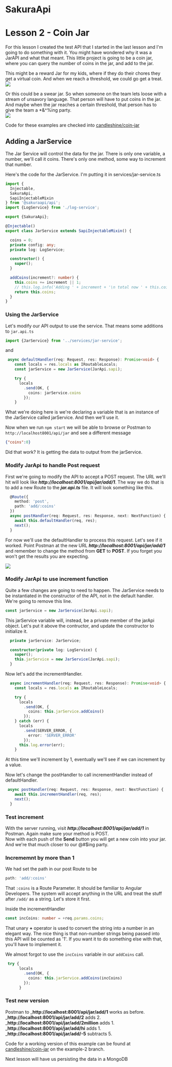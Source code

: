 # SakuraApi
# Lesson 2 - Coin Jar

For this lesson I created the test API that I started in the last lesson and I'm going to do something with it.  You might have wondered why it was a JarAPI and what that meant.   This little project is going to be a coin jar, where you can query the number of coins in the jar, and add to the jar.  

This might be a reward Jar for my kids, where if they do their chores they get a virtual coin. And when we reach a threshold, we could go get a treat. ![](.Tutorial-2_images/de67fc37.png)  

Or this could be a swear jar.  So when someone on the team lets loose with a stream of unsavory language.  That person will have to put coins in the jar. And maybe when the jar reaches a certain threshold, that person has to give the team a *&^%ing party.  
![](.Tutorial-2_images/1a93b606.png) 

Code for these examples are checked into [candleshine/coin-jar](https://github.com/candleshine/coin-jar)

## Adding a JarService

The Jar Service will control the data for the jar.  There is only one variable, a number, we'll call it coins.  There's only one method, some way to increment that number.

Here's the code for the JarService.  I'm putting it in services/jar-service.ts

```typescript
import {
  Injectable,
  SakuraApi,
  SapiInjectableMixin
} from '@sakuraapi/api';
import {LogService} from './log-service';

export {SakuraApi};

@Injectable()
export class JarService extends SapiInjectableMixin() {

  coins = 0;
  private config: any;
  private log: LogService;

  constructor() {
    super();
  }

  addCoins(increment?: number) {
    this.coins += increment || 1;
    // this.log.info('Adding ' + increment + '\n total now ' + this.coins);
    return this.coins;
  }
}


```  

### Using the JarService

Let's modify our API output to use the service.  That means some additions to `jar.api.ts`

```typescript
import {JarService} from '../services/jar-service';
```
and

```typescript
 async defaultHandler(req: Request, res: Response): Promise<void> {
    const locals = res.locals as IRoutableLocals;
    const jarService = new JarService(JarApi.sapi);

    try {
      locals
        .send(OK, {
          coins: jarService.coins
        });
    }
```

What we're doing here is we're declaring a variable that is an instance of the JarService called jarService.  And then we'll use it.  

Now when we run `npm start` we will be able to browse or Postman to `http://localhost8001/api/jar` and see a different message

```json
{"coins":0}
```

Did that work?  It is getting the data to output from the jarService. 

### Modify JarApi to handle Post request

First we're going to modify the API to accept a POST request.  The URL we'll hit will look like ___http://localhost:8001/api/jar/add/1___.  The way we do that is to add a new Route to the ___jar.api.ts___ file.  It will look something like this.  

```typescript
  @Route({
    method: 'post',
    path: 'add/:coins'
  })
  async postHandler(req: Request, res: Response, next: NextFunction) {
    await this.defaultHandler(req, res);
    next();
  }
```

For now we'll use the defaultHandler to process this request.  Let's see if it worked.  Point Postman at the new URL ___http://localhost:8001/api/jar/add/1___ and remember to change the method from __GET__ to __POST__.  If you  forget you won't get the results you are expecting.  

![](.Tutorial-2_images/cb0361b9.png)

### Modify JarApi to use increment function   
Quite a few changes are going to need to happen.  The JarService needs to be instantiated in the constructor of the API, not in the default handler.  We're going to remove this line.  

```typescript
const jarService = new JarService(JarApi.sapi);
```

This jarService variable will, instead, be a private member of the jarApi object.  Let's put it above the contructor, and update the constructor to initialize it.  

```typescript
  private jarService: JarService;

  constructor(private log: LogService) {
    super();
    this.jarService = new JarService(JarApi.sapi);
  }
```

Now let's add the incrementHandler.

```typescript
  async incrementHandler(req: Request, res: Response): Promise<void> {
    const locals = res.locals as IRoutableLocals;

    try {
      locals
        .send(OK, {
          coins: this.jarService.addCoins()
        });
    } catch (err) {
      locals
        .send(SERVER_ERROR, {
          error: 'SERVER_ERROR'
        });
      this.log.error(err);
    }
```
At this time we'll increment by 1, eventually we'll see if we can increment by a value.  

Now let's change the postHandler to call incrementHandler instead of defaultHandler.  

```typescript
 async postHandler(req: Request, res: Response, next: NextFunction) {
    await this.incrementHandler(req, res);
    next();
  }
```

### Test increment
With the server running, visit ___http://localhost:8001/api/jar/add/1___ in Postman.  Again make sure your method is POST.  
Now with each push of the __Send__ button you will get a new coin into your jar.  And we're that much closer to our @#$ing party.  

### Incrememnt by more than 1
We had set the path in our post Route to be 
```typescript
path: 'add/:coins'
```
That `:coins` is a Route Parameter.  It should be familiar to Angular Developers.  The system will accept anything in the URL and treat the stuff after `/add/` as a string.  Let's store it first.  

Inside the incrementHandler
```typescript
const incCoins: number = +req.params.coins;
```

That unary __+__ operator is used to convert the string into a number in an elegant way.  The nice thing is that non-number strings being passed into this API will be counted as '1'.  If you want it to do something else with that, you'll have to implement it.  

We almost forgot to use the `incCoins` variable in our `addCoins` call.  

````typescript
 try {
      locals
        .send(OK, {
          coins: this.jarService.addCoins(incCoins)
        });
      }
````

### Test new version

Postman to ___http://localhost:8001/api/jar/add/1__ works as before.
___http://localhost:8001/api/jar/add/2__ adds 2. 
___http://localhost:8001/api/jar/add/2million__ adds 1.
___http://localhost:8001/api/jar/add/hi__ adds 1.
___http://localhost:8001/api/jar/add/-5__ subtracts 5.  

Code for a working version of this example can be found at [candleshine/coin-jar](https://github.com/candleshine/coin-jar) on the example-2 branch.  

Next lesson will have us persisting the data in a MongoDB
